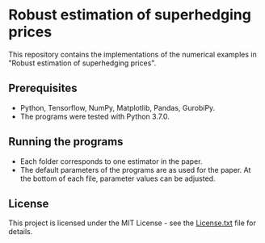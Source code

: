 # Robust estimation of superhedging prices

This repository contains the implementations of the numerical examples in "Robust estimation of superhedging prices".

## Prerequisites

* Python, Tensorflow, NumPy, Matplotlib, Pandas, GurobiPy.
* The programs were tested with Python 3.7.0.

## Running the programs

* Each folder corresponds to one estimator in the paper.
* The default parameters of the programs are as used for the paper. At the bottom of each file, parameter values can be adjusted.

## License

This project is licensed under the MIT License - see the [License.txt](LICENSE) file for details.
